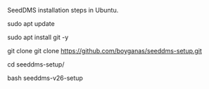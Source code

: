 SeedDMS installation steps in Ubuntu.

sudo apt update

sudo apt install git -y

git clone git clone https://github.com/boyganas/seeddms-setup.git

cd seeddms-setup/

bash seeddms-v26-setup
